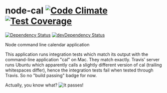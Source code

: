 # node-cal [![Code Climate](https://codeclimate.com/github/johnwquarles/node-cal/badges/gpa.svg)](https://codeclimate.com/github/johnwquarles/node-cal) [![Test Coverage](https://codeclimate.com/github/johnwquarles/node-cal/badges/coverage.svg)](https://codeclimate.com/github/johnwquarles/node-cal/coverage)

[![Dependency Status](https://david-dm.org/johnwquarles/node-cal.svg)](https://david-dm.org/johnwquarles/node-cal) [![devDependency Status](https://david-dm.org/johnwquarles/node-cal/dev-status.svg)](https://david-dm.org/johnwquarles/node-cal#info=devDependencies)

Node command line calendar application

This application runs integration tests which match its output with the command-line application "cal" on Mac. They match exactly. Travis' server runs Ubuntu which apparently calls a slightly different version of cal (trailing whitespaces differ), hence the integration tests fail when tested through Travis. So no "build passing" badge for now.

Actually, you know what?
![It passes!](https://img.shields.io/travis/joyent/node/v0.6.svg)
